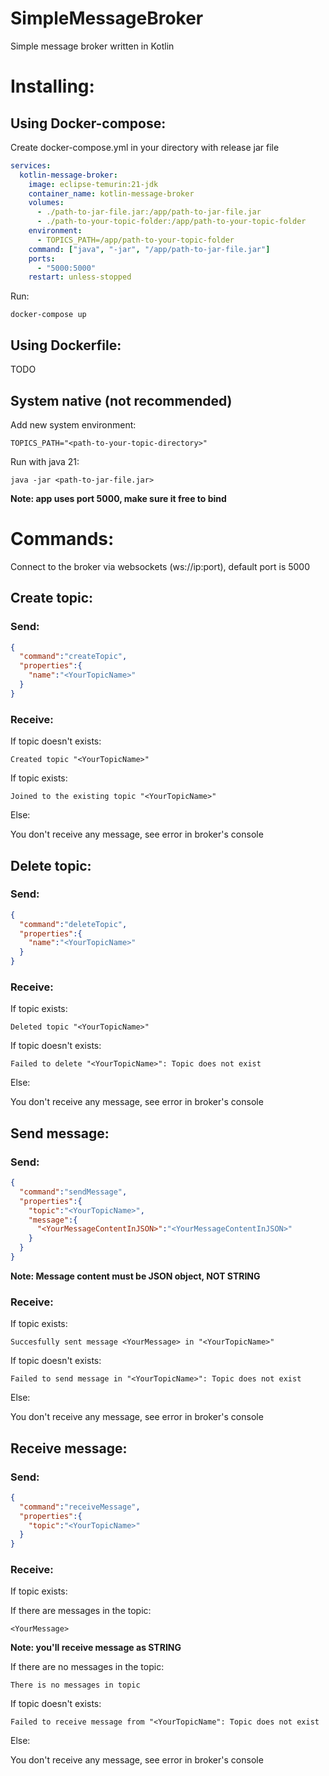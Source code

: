 # SimpleMessageBroker
Simple message broker written in Kotlin
# Installing:
## Using Docker-compose:
Create docker-compose.yml in your directory with release jar file
```YAML
services:
  kotlin-message-broker:
    image: eclipse-temurin:21-jdk
    container_name: kotlin-message-broker
    volumes:
      - ./path-to-jar-file.jar:/app/path-to-jar-file.jar
      - ./path-to-your-topic-folder:/app/path-to-your-topic-folder
    environment:
      - TOPICS_PATH=/app/path-to-your-topic-folder
    command: ["java", "-jar", "/app/path-to-jar-file.jar"]
    ports:
      - "5000:5000"
    restart: unless-stopped
```
Run:
```
docker-compose up
```
## Using Dockerfile:
TODO

## System native (not recommended)
Add new system environment: 
```
TOPICS_PATH="<path-to-your-topic-directory>"
```

Run with java 21:
```
java -jar <path-to-jar-file.jar>
```
**Note: app uses port 5000, make sure it free to bind**

# Commands:
Connect to the broker via websockets (ws://ip:port), default port is 5000
## Create topic:
### Send:
```JSON
{
  "command":"createTopic",
  "properties":{
    "name":"<YourTopicName>"
  }
}
```
### Receive:
If topic doesn't exists:
```
Created topic "<YourTopicName>"
```
If topic exists:
```
Joined to the existing topic "<YourTopicName>"
```
Else:

You don't receive any message, see error in broker's console

## Delete topic:
### Send:
```JSON
{
  "command":"deleteTopic",
  "properties":{
    "name":"<YourTopicName>"
  }
}
```
### Receive:
If topic exists:
```
Deleted topic "<YourTopicName>"
```
If topic doesn't exists:
```
Failed to delete "<YourTopicName>": Topic does not exist
```
Else:

You don't receive any message, see error in broker's console

## Send message:
### Send:
```JSON
{
  "command":"sendMessage",
  "properties":{
    "topic":"<YourTopicName>",
    "message":{
      "<YourMessageContentInJSON>":"<YourMessageContentInJSON>"
    }
  }
}
```

**Note: Message content must be JSON object, NOT STRING**

### Receive:
If topic exists:
```
Succesfully sent message <YourMessage> in "<YourTopicName>"
```
If topic doesn't exists:
```
Failed to send message in "<YourTopicName>": Topic does not exist
```
Else:

You don't receive any message, see error in broker's console

## Receive message:
### Send:
```JSON
{
  "command":"receiveMessage",
  "properties":{
    "topic":"<YourTopicName>"
  }
}
```
### Receive:
If topic exists:

If there are messages in the topic:
```
<YourMessage>
```
  **Note: you'll receive message as STRING**

If there are no messages in the topic:
```
There is no messages in topic
```
If topic doesn't exists:
```
Failed to receive message from "<YourTopicName": Topic does not exist
```
Else:

You don't receive any message, see error in broker's console

